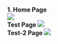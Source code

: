 <br><b>1. Home Page 
   <br>
   <img src="assets/1.jpg">
   <br><b> Test Page 
   <img src="assets/1 (2).jpg">
   <br><b> Test-2 Page 
   <img src="assets/1 (3).jpg">
   <br>
